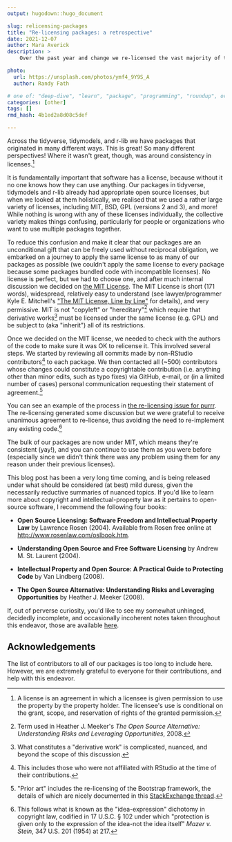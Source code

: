 ```yaml
---
output: hugodown::hugo_document

slug: relicensing-packages
title: "Re-licensing packages: a retrospective"
date: 2021-12-07
author: Mara Averick
description: >
    Over the past year and change we re-licensed the vast majority of tidyverse, tidymodels, and r-lib packages to use the MIT license. Here, we discuss the mechanics and rationale.

photo:
  url: https://unsplash.com/photos/ymf4_9Y9S_A
  author: Randy Fath

# one of: "deep-dive", "learn", "package", "programming", "roundup", or "other"
categories: [other] 
tags: []
rmd_hash: 4b1ed2a8d08c5def

---
```


<!--
TODO:
* [x] Look over / edit the post's title in the yaml
* [x] Edit (or delete) the description; note this appears in the Twitter card
* [x] Pick category and tags (see existing with [`hugodown::tidy_show_meta()`](https://rdrr.io/pkg/hugodown/man/use_tidy_post.html))
* [x] Find photo & update yaml metadata
* [x] Create `thumbnail-sq.jpg`; height and width should be equal
* [x] Create `thumbnail-wd.jpg`; width should be >5x height
* [ ] [`hugodown::use_tidy_thumbnails()`](https://rdrr.io/pkg/hugodown/man/use_tidy_post.html)
* [x] Add intro sentence, e.g. the standard tagline for the package
* [x] [`usethis::use_tidy_thanks()`](https://rdrr.io/pkg/usethis/man/use_tidy_thanks.html)
-->

Across the tidyverse, tidymodels, and r-lib we have packages that originated in many different ways. This is great! So many different perspectives! Where it wasn't great, though, was around consistency in licenses.[^1]

It is fundamentally important that software has a license, because without it no one knows how they can use anything. Our packages in tidyverse, tidymodels and r-lib already had appropriate open source licenses, but when we looked at them holistically, we realised that we used a rather large variety of licenses, including MIT, BSD, GPL (versions 2 and 3), and more! While nothing is wrong with any of these licenses individually, the collective variety makes things confusing, particularly for people or organizations who want to use multiple packages together.

To reduce this confusion and make it clear that our packages are an unconditional gift that can be freely used without reciprocal obligation, we embarked on a journey to apply the same license to as many of our packages as possible (we couldn't apply the same license to every package because some packages bundled code with incompatible licenses). No license is perfect, but we had to choose one, and after much internal discussion we decided on [the MIT License](https://spdx.org/licenses/MIT). The MIT License is short (171 words), widespread, relatively easy to understand (see lawyer/programmer Kyle E. Mitchell's ["The MIT License, Line by Line"](https://writing.kemitchell.com/2016/09/21/MIT-License-Line-by-Line.html) for details), and very permissive. MIT is not "copyleft" or "hereditary"[^2] which require that derivative works[^3] must be licensed under the same license (e.g. GPL) and be subject to (aka "inherit") all of its restrictions.

Once we decided on the MIT license, we needed to check with the authors of the code to make sure it was OK to relicense it. This involved several steps. We started by reviewing all commits made by non-RStudio contributors[^4] to each package. We then contacted all (\~500) contributors whose changes could constitute a copyrightable contribution (i.e. anything other than minor edits, such as typo fixes) via GitHub, e-mail, or (in a limited number of cases) personal communication requesting their statement of agreement.[^5]

You can see an example of the process in [the re-licensing issue for purrr](https://github.com/tidyverse/purrr/issues/805). The re-licensing generated some discussion but we were grateful to receive unanimous agreement to re-license, thus avoiding the need to re-implement any existing code.[^6]

The bulk of our packages are now under MIT, which means they're consistent (yay!), and you can continue to use them as you were before (especially since we didn't think there was any problem using them for any reason under their previous licenses).

This blog post has been a very long time coming, and is being released under what should be considered (at best) mild duress, given the necessarily reductive summaries of nuanced topics. If you'd like to learn more about copyright and intellectual-property law as it pertains to open-source software, I recommend the following four books:

-   **Open Source Licensing: Software Freedom and Intellectual Property Law** by Lawrence Rosen (2004). Available from Rosen free online at <http://www.rosenlaw.com/oslbook.htm>.

-   **Understanding Open Source and Free Software Licensing** by Andrew M. St. Laurent (2004).

-   **Intellectual Property and Open Source: A Practical Guide to Protecting Code** by Van Lindberg (2008).

-   **The Open Source Alternative: Understanding Risks and Leveraging Opportunities** by Heather J. Meeker (2008).

If, out of perverse curiosity, you'd like to see my somewhat unhinged, decidedly incomplete, and occasionally incoherent notes taken throughout this endeavor, those are available [here](https://colorado.rstudio.com/rsc/relicensing-the-notes/the-notes.html).

## Acknowledgements

The list of contributors to all of our packages is too long to include here. However, we are extremely grateful to everyone for their contributions, and help with this endeavor.

[^1]: ​​A license is an agreement in which a licensee is given permission to use the property by the property holder. The licensee's use is conditional on the grant, scope, and reservation of rights of the granted permission.

[^2]: Term used in Heather J. Meeker's *The Open Source Alternative: Understanding Risks and Leveraging Opportunities*, 2008.

[^3]: What constitutes a "derivative work" is complicated, nuanced, and beyond the scope of this discussion.

[^4]: This includes those who were not affiliated with RStudio at the time of their contributions.

[^5]: "Prior art" includes the re-licensing of the Bootstrap framework, the details of which are nicely documented in this [StackExchange thread](https://opensource.stackexchange.com/questions/6097/how-does-bootstrap-v4-mit-deal-with-contributions-made-under-v3-apache-2-0/6099#6099).

[^6]: This follows what is known as the "idea-expression" dichotomy in copyright law, codified in 17 U.S.C. § 102 under which "protection is given only to the expression of the idea-not the idea itself" *Mazer v. Stein*, 347 U.S. 201 (1954) at 217.

